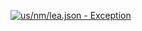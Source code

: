 [![us/nm/lea.json - Exception](https://img.shields.io/badge/us/nm/lea.json-Exception-red)](https://github.com/openaddresses/openaddresses/tree/master/sources/us/nm/lea.json)